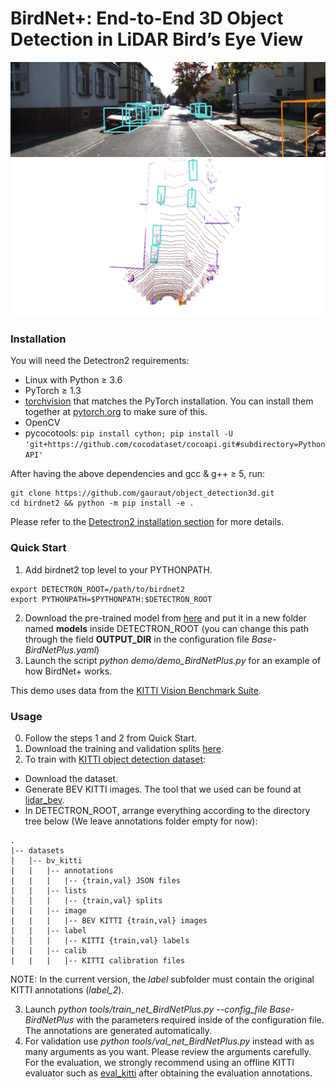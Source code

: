 ﻿# BirdNet+: End-to-End 3D Object Detection in LiDAR Bird’s Eye View

![3D detections example](val_images/3D_000021.png)
![BEV detections example](val_images/BEV_000021.png)

### Installation

You will need the Detectron2 requirements:
- Linux with Python ≥ 3.6
- PyTorch ≥ 1.3
- [torchvision](https://github.com/pytorch/vision/) that matches the PyTorch installation.
	You can install them together at [pytorch.org](https://pytorch.org) to make sure of this.
- OpenCV
- pycocotools: `pip install cython; pip install -U 'git+https://github.com/cocodataset/cocoapi.git#subdirectory=PythonAPI'`

After having the above dependencies and gcc & g++ ≥ 5, run:
```
git clone https://github.com/gauraut/object_detection3d.git
cd birdnet2 && python -m pip install -e .
```

Please refer to the [Detectron2 installation section](https://github.com/facebookresearch/detectron2/blob/master/INSTALL.md) for more details.

### Quick Start

1. Add birdnet2 top level to your PYTHONPATH.
```
export DETECTRON_ROOT=/path/to/birdnet2
export PYTHONPATH=$PYTHONPATH:$DETECTRON_ROOT
```
2. Download the pre-trained model from [here](https://www.dropbox.com/s/5v9hczmpw1ijuis/ITSC_2020_model.pth?dl=1) and put it in a new folder named **models** inside DETECTRON_ROOT (you can change this path through the field **OUTPUT_DIR** in the configuration file *Base-BirdNetPlus.yaml*)
3. Launch the script *python demo/demo_BirdNetPlus.py* for an example of how BirdNet+ works.

This demo uses data from the [KITTI Vision Benchmark Suite](http://www.cvlibs.net/datasets/kitti/).

### Usage

0. Follow the steps 1 and 2 from Quick Start.
1. Download the training and validation splits [here](https://xiaozhichen.github.io/files/mv3d/imagesets.tar.gz).
2. To train with [KITTI object detection dataset](http://www.cvlibs.net/datasets/kitti/eval_object.php):
- Download the dataset.
- Generate BEV KITTI images. The tool that we used can be found at [lidar_bev](https://github.com/beltransen/lidar_bev).
- In DETECTRON_ROOT, arrange everything according to the directory tree below (We leave annotations folder empty for now):
```
.
|-- datasets
|   |-- bv_kitti
|   |   |-- annotations
|   |   |   |-- {train,val} JSON files
|   |   |-- lists
|   |   |   |-- {train,val} splits
|   |   |-- image
|   |   |   |-- BEV KITTI {train,val} images
|   |   |-- label
|   |   |   |-- KITTI {train,val} labels
|   |   |-- calib
|   |   |   |-- KITTI calibration files
```
NOTE: In the current version, the *label* subfolder must contain the original KITTI annotations (*label_2*).

3. Launch *python tools/train_net_BirdNetPlus.py --config_file Base-BirdNetPlus* with the parameters required inside of the configuration file. The annotations are generated automatically.
4. For validation use *python tools/val_net_BirdNetPlus.py* instead with as many arguments as you want. Please review the arguments carefully. For the evaluation, we strongly recommend using an offline KITTI evaluator such as [eval_kitti](https://github.com/cguindel/eval_kitti) after obtaining the evaluation annotations.

